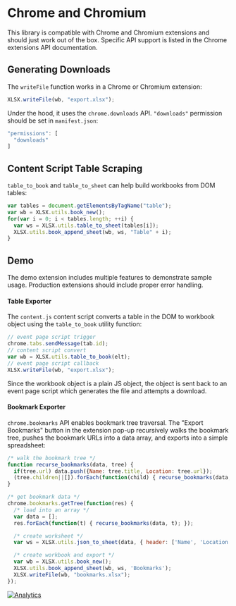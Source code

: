 # Chrome and Chromium

This library is compatible with Chrome and Chromium extensions and should just
work out of the box.  Specific API support is listed in the Chrome extensions
API documentation.

## Generating Downloads

The `writeFile` function works in a Chrome or Chromium extension:

```js
XLSX.writeFile(wb, "export.xlsx");
```

Under the hood, it uses the `chrome.downloads` API.  `"downloads"` permission
should be set in `manifest.json`:

```js
"permissions": [
  "downloads"
]
```

## Content Script Table Scraping

`table_to_book` and `table_to_sheet` can help build workbooks from DOM tables:

```js
var tables = document.getElementsByTagName("table");
var wb = XLSX.utils.book_new();
for(var i = 0; i < tables.length; ++i) {
  var ws = XLSX.utils.table_to_sheet(tables[i]);
  XLSX.utils.book_append_sheet(wb, ws, "Table" + i);
}
```

## Demo

The demo extension includes multiple features to demonstrate sample usage.
Production extensions should include proper error handling.

#### Table Exporter

The `content.js` content script converts a table in the DOM to workbook object
using the `table_to_book` utility function:

```js
// event page script trigger
chrome.tabs.sendMessage(tab.id);
// content script convert
var wb = XLSX.utils.table_to_book(elt);
// event page script callback
XLSX.writeFile(wb, "export.xlsx");
```

Since the workbook object is a plain JS object, the object is sent back to an
event page script which generates the file and attempts a download.

#### Bookmark Exporter

`chrome.bookmarks` API enables bookmark tree traversal.  The "Export Bookmarks"
button in the extension pop-up recursively walks the bookmark tree, pushes the
bookmark URLs into a data array, and exports into a simple spreadsheet:

```js
/* walk the bookmark tree */
function recurse_bookmarks(data, tree) {
  if(tree.url) data.push({Name: tree.title, Location: tree.url});
  (tree.children||[]).forEach(function(child) { recurse_bookmarks(data, child); });
}

/* get bookmark data */
chrome.bookmarks.getTree(function(res) {
  /* load into an array */
  var data = [];
  res.forEach(function(t) { recurse_bookmarks(data, t); });

  /* create worksheet */
  var ws = XLSX.utils.json_to_sheet(data, { header: ['Name', 'Location'] });

  /* create workbook and export */
  var wb = XLSX.utils.book_new();
  XLSX.utils.book_append_sheet(wb, ws, 'Bookmarks');
  XLSX.writeFile(wb, "bookmarks.xlsx");
});
```


[![Analytics](https://ga-beacon.appspot.com/UA-36810333-1/SheetJS/js-xlsx?pixel)](https://github.com/SheetJS/js-xlsx)
